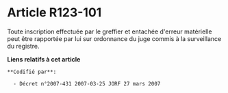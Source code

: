 # Article R123-101

Toute inscription effectuée par le greffier et entachée d'erreur matérielle peut être rapportée par lui sur ordonnance du
juge commis à la surveillance du registre.

**Liens relatifs à cet article**

	**Codifié par**:

	  - Décret n°2007-431 2007-03-25 JORF 27 mars 2007
